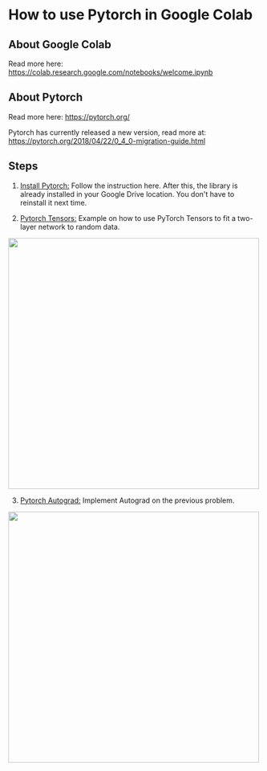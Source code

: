 # How to use Pytorch in Google Colab

## About Google Colab
Read more here: https://colab.research.google.com/notebooks/welcome.ipynb

## About Pytorch
Read more here: https://pytorch.org/

Pytorch has currently released a new version, read more at: https://pytorch.org/2018/04/22/0_4_0-migration-guide.html

## Steps
1. [Install Pytorch:](../master/Colab_With_Pytorch.ipynb) Follow the instruction here. After this, the library is already installed in your Google Drive location. You don't have to reinstall it next time.

2. [Pytorch Tensors:](../master/PytorchTensorsWithGraph.py) Example on how to use PyTorch Tensors to fit a two-layer network to random data.

<img src="../master/2.png" width="500">

3. [Pytorch Autograd:](../master/GradWithGraph.py) Implement Autograd on the previous problem.

<img src="../master/3.png" width="500">
